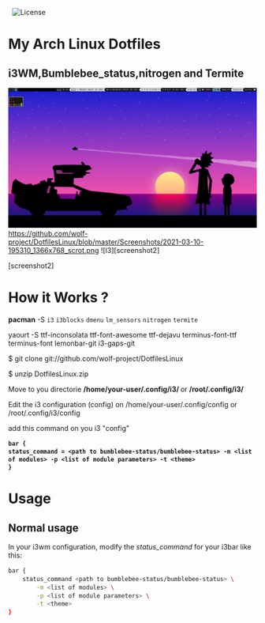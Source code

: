 <pre id="taag_font_DeltaCorpsPriest1" style="float:left;" class="fig-ansi" contenteditable="true"> </pre>

![License](https://img.shields.io/github/license/wolf-project/DotfilesLinux)
# My Arch Linux Dotfiles
## i3WM,Bumblebee_status,nitrogen and Termite


![I3][screenshot1] https://github.com/wolf-project/DotfilesLinux/blob/master/Screenshots/2021-03-10-195310_1366x768_scrot.png
![I3][screenshot2]

[screenshot1]:https://github.com/wolf-project/DotfilesLinux/blob/master/Screenshots/2021-03-10-195310_1366x768_scrot.png
[screenshot2]

# How it Works ? 

<strong>pacman</strong> -S `i3` `i3blocks` `dmenu` `lm_sensors` `nitrogen` `termite` 

yaourt -S ttf-inconsolata ttf-font-awesome ttf-dejavu terminus-font-ttf terminus-font lemonbar-git i3-gaps-git
	
$ git clone git://github.com/wolf-project/DotfilesLinux

$ unzip DotfilesLinux.zip

Move to you directorie <strong> /home/your-user/.config/i3/ </strong>  or <strong>/root/.config/i3/</strong>

Edit the i3 configuration (config) on /home/your-user/.config/config or /root/.config/i3/config
  
  add this command on you i3 "config" 
  
  <strong> 
	
	bar {
	status_command = <path to bumblebee-status/bumblebee-status> -m <list of modules> -p <list of module parameters> -t <theme>
	}
</strong>

# Usage
## Normal usage
In your i3wm configuration, modify the *status_command* for your i3bar like this:

```bash
bar {
	status_command <path to bumblebee-status/bumblebee-status> \
		-m <list of modules> \
		-p <list of module parameters> \
		-t <theme>
}
```

